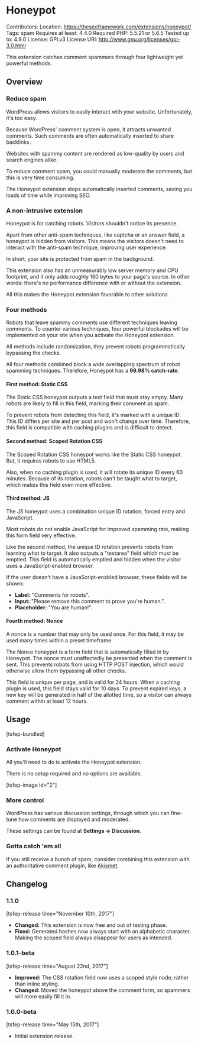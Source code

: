 # Honeypot
Contributors:
Location: https://theseoframework.com/extensions/honeypot/
Tags: spam
Requires at least: 4.4.0
Required PHP: 5.5.21 or 5.6.5
Tested up to: 4.9.0
License: GPLv3
License URI: http://www.gnu.org/licenses/gpl-3.0.html

This extension catches comment spammers through four lightweight yet powerful methods.

## Overview

### Reduce spam

WordPress allows visitors to easily interact with your website. Unfortunately, it's too easy.

Because WordPress' comment system is open, it attracts unwanted comments. Such comments are often automatically inserted to share backlinks.

Websites with spammy content are rendered as low-quality by users and search engines alike.

To reduce comment spam, you could manually moderate the comments, but this is very time consuming.

The Honeypot extension stops automatically inserted comments, saving you loads of time while improving SEO.

### A non-intrusive extension

Honeypot is for catching robots. Visitors shouldn't notice its presence.

Apart from other anti-spam techniques, like captcha or an answer field, a honeypot is hidden from visitors.
This means the visitors doesn't need to interact with the anti-spam technique, improving user experience.

In short, your site is protected from spam in the background.

This extension also has an unmeasurably low server memory and CPU footprint, and it only adds roughly 160 bytes to your page's source.
In other words: there's no performance difference with or without the extension.

All this makes the Honeypot extension favorable to other solutions.

### Four methods

Robots that leave spammy comments use different techniques leaving comments.
To counter various techniques, four powerful blockades will be implemented on your site when you activate the Honeypot extension.

All methods include randomization, they prevent robots programmatically bypassing the checks.

All four methods combined block a wide overlapping spectrum of robot spamming techniques. Therefore, Honeypot has a **99.98% catch-rate**.

#### First method: Static CSS

The Static CSS honeypot outputs a text field that must stay empty. Many robots are likely to fill in this field, marking their comment as spam.

To prevent robots from detecting this field, it's marked with a unique ID. This ID differs per site and per post and won't change over time.
Therefore, this field is compatible with caching plugins and is difficult to detect.

#### Second method: Scoped Rotation CSS

The Scoped Rotation CSS honeypot works like the Static CSS honeypot. But, it requires robots to use HTML5.

Also, when no caching plugin is used, it will rotate its unique ID every 60 minutes.
Because of its rotation, robots can't be taught what to target, which makes this field even more effective.

#### Third method: JS

The JS honeypot uses a combination unique ID rotation, forced entry and JavaScript.

Most robots do not enable JavaScript for improved spamming rate, making this form field very effective.

Like the second method, the unique ID rotation prevents robots from learning what to target.
It also outputs a "textarea" field which must be emptied. This field is automatically emptied and hidden when the visitor uses a JavaScript-enabled browser.

If the user doesn't have a JavaScript-enabled browser, these fields will be shown:

* **Label:** "Comments for robots".
* **Input:** "Please remove this comment to prove you're human.".
* **Placeholder:** "You are human!".

#### Fourth method: Nonce

A nonce is a number that may only be used once. For this field, it may be used many times within a preset timeframe.

The Nonce honeypot is a form field that is automatically filled in by Honeypot. The nonce must unaffectedly be presented when the comment is sent.
This prevents robots from using HTTP POST injection, which would otherwise allow them bypassing all other checks.

This field is unique per page, and is valid for 24 hours. When a caching plugin is used, this field stays valid for 10 days.
To prevent expired keys, a new key will be generated in half of the allotted time, so a visitor can always comment within at least 12 hours.

## Usage

[tsfep-bundled]

### Activate Honeypot

All you'll need to do is activate the Honeypot extension.

There is no setup required and no options are available.

[tsfep-image id="2"]

### More control

WordPress has various discussion settings, through which you can fine-tune how comments are displayed and moderated.

These settings can be found at **Settings -> Discussion**.

### Gotta catch 'em all

If you still receive a bunch of spam, consider combining this extension with an authoritative comment plugin, like [Akismet](https://wordpress.org/plugins/akismet/).

## Changelog

### 1.1.0

[tsfep-release time="November 10th, 2017"]

* **Changed:** This extension is now free and out of testing phase.
* **Fixed:** Generated hashes now always start with an alphabetic character. Making the scoped field always disappear for users as intended.

### 1.0.1-beta

[tsfep-release time="August 22nd, 2017"]

* **Improved:** The CSS rotation field now uses a scoped style node, rather than inline styling.
* **Changed:** Moved the honeypot above the comment form, so spammers will more easily fill it in.

### 1.0.0-beta

[tsfep-release time="May 15th, 2017"]

* Initial extension release.
